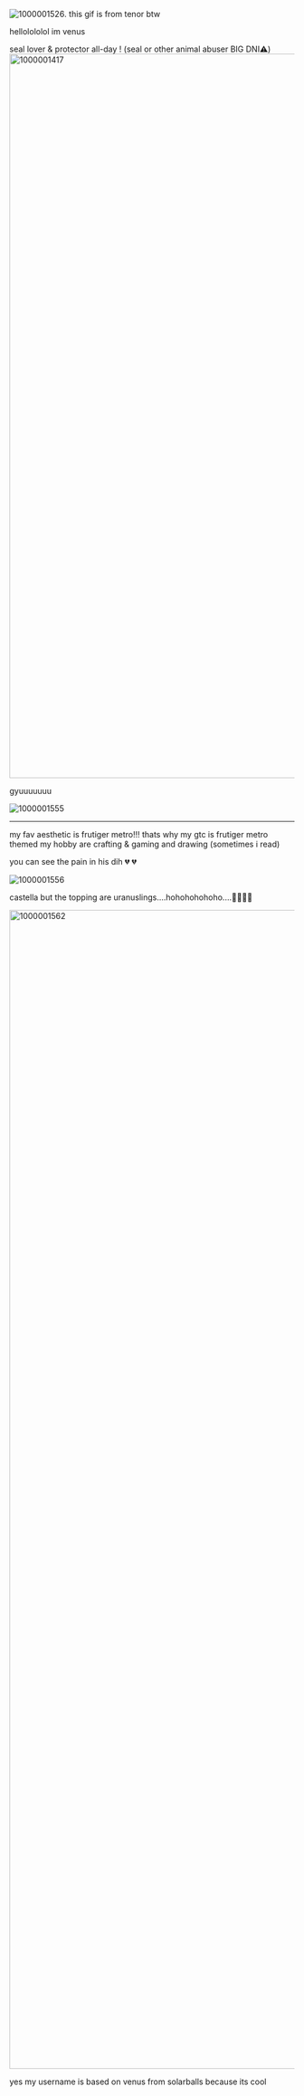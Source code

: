 ![1000001526](https://github.com/user-attachments/assets/49e19dd0-b2d0-44f2-acdd-a9c735ff0b69).   this gif is from tenor btw


hellolololol im venus

seal lover & protector all-day ! (seal or other animal abuser BIG DNI⚠️)
<img width="1280" height="1280" alt="1000001417" src="https://github.com/user-attachments/assets/2dbeb762-15a8-4255-a7b9-2d45db213c61" />





gyuuuuuuu

![1000001555](https://github.com/user-attachments/assets/4df1034f-b3cb-49eb-8eaa-dec759c5a5ba)


--------------------------------------------------

my fav aesthetic is frutiger metro!!! thats why my gtc is frutiger metro themed
my hobby are crafting & gaming and drawing (sometimes i read)

you can see the pain in his dih 💔 💔 

![1000001556](https://github.com/user-attachments/assets/4c5057bf-4996-4465-8cba-438071061d51)



castella but the topping are uranuslings....hohohohohoho....🤶🤶🤶🤶



<img width="2048" height="2048" alt="1000001562" src="https://github.com/user-attachments/assets/aad2c2a7-3b41-4188-9c8a-751f94309c1a" />





yes my username is based on venus from solarballs because its cool





